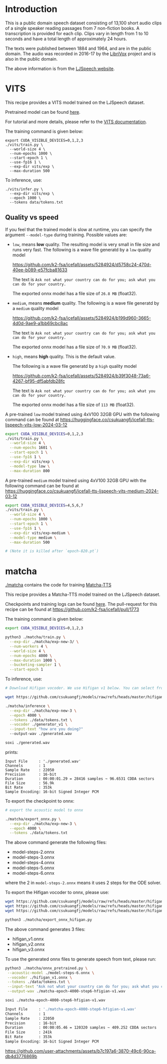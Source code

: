 # Introduction

This is a public domain speech dataset consisting of 13,100 short audio clips of a single speaker reading passages from 7 non-fiction books.
A transcription is provided for each clip.
Clips vary in length from 1 to 10 seconds and have a total length of approximately 24 hours.

The texts were published between 1884 and 1964, and are in the public domain.
The audio was recorded in 2016-17 by the [LibriVox](https://librivox.org/) project and is also in the public domain.

The above information is from the [LJSpeech website](https://keithito.com/LJ-Speech-Dataset/).

# VITS

This recipe provides a VITS model trained on the LJSpeech dataset.

Pretrained model can be found [here](https://huggingface.co/Zengwei/icefall-tts-ljspeech-vits-2024-02-28).

For tutorial and more details, please refer to the [VITS documentation](https://k2-fsa.github.io/icefall/recipes/TTS/ljspeech/vits.html).

The training command is given below:
```
export CUDA_VISIBLE_DEVICES=0,1,2,3
./vits/train.py \
  --world-size 4 \
  --num-epochs 1000 \
  --start-epoch 1 \
  --use-fp16 1 \
  --exp-dir vits/exp \
  --max-duration 500
```

To inference, use:
```
./vits/infer.py \
  --exp-dir vits/exp \
  --epoch 1000 \
  --tokens data/tokens.txt
```

## Quality vs speed

If you feel that the trained model is slow at runtime, you can specify the
argument `--model-type` during training. Possible values are:

  - `low`, means **low** quality. The resulting model is very small in file size
    and runs very fast. The following is a wave file generatd by a `low` quality model

    https://github.com/k2-fsa/icefall/assets/5284924/d5758c24-470d-40ee-b089-e57fcba81633

    The text is `Ask not what your country can do for you; ask what you can do for your country.`

    The exported onnx model has a file size of ``26.8 MB`` (float32).

  - `medium`, means **medium** quality.
    The following is a wave file generatd by a `medium` quality model

    https://github.com/k2-fsa/icefall/assets/5284924/b199d960-3665-4d0d-9ae9-a1bb69cbc8ac

    The text is `Ask not what your country can do for you; ask what you can do for your country.`

    The exported onnx model has a file size of ``70.9 MB`` (float32).

  - `high`, means **high** quality. This is the default value.

    The following is a wave file generatd by a `high` quality model

    https://github.com/k2-fsa/icefall/assets/5284924/b39f3048-73a6-4267-bf95-df5abfdb28fc

    The text is `Ask not what your country can do for you; ask what you can do for your country.`

    The exported onnx model has a file size of ``113 MB`` (float32).


A pre-trained `low` model trained using 4xV100 32GB GPU with the following command can be found at
<https://huggingface.co/csukuangfj/icefall-tts-ljspeech-vits-low-2024-03-12>

```bash
export CUDA_VISIBLE_DEVICES=0,1,2,3
./vits/train.py \
  --world-size 4 \
  --num-epochs 1601 \
  --start-epoch 1 \
  --use-fp16 1 \
  --exp-dir vits/exp \
  --model-type low \
  --max-duration 800
```

A pre-trained `medium` model trained using 4xV100 32GB GPU with the following command can be found at
<https://huggingface.co/csukuangfj/icefall-tts-ljspeech-vits-medium-2024-03-12>
```bash
export CUDA_VISIBLE_DEVICES=4,5,6,7
./vits/train.py \
  --world-size 4 \
  --num-epochs 1000 \
  --start-epoch 1 \
  --use-fp16 1 \
  --exp-dir vits/exp-medium \
  --model-type medium \
  --max-duration 500

# (Note it is killed after `epoch-820.pt`)
```
# matcha

[./matcha](./matcha) contains the code for training [Matcha-TTS](https://github.com/shivammehta25/Matcha-TTS)

This recipe provides a Matcha-TTS model trained on the LJSpeech dataset.

Checkpoints and training logs can be found [here](https://huggingface.co/csukuangfj/icefall-tts-ljspeech-matcha-en-2024-10-28).
The pull-request for this recipe can be found at <https://github.com/k2-fsa/icefall/pull/1773>

The training command is given below:
```bash
export CUDA_VISIBLE_DEVICES=0,1,2,3

python3 ./matcha/train.py \
  --exp-dir ./matcha/exp-new-3/ \
  --num-workers 4 \
  --world-size 4 \
  --num-epochs 4000 \
  --max-duration 1000 \
  --bucketing-sampler 1 \
  --start-epoch 1
```

To inference, use:

```bash
# Download Hifigan vocoder. We use Hifigan v1 below. You can select from v1, v2, or v3

wget https://github.com/csukuangfj/models/raw/refs/heads/master/hifigan/generator_v1

./matcha/inference \
  --exp-dir ./matcha/exp-new-3 \
  --epoch 4000 \
  --tokens ./data/tokens.txt \
  --vocoder ./generator_v1 \
  --input-text "how are you doing?"
  --output-wav ./generated.wav
```

```bash
soxi ./generated.wav
```
prints:
```
Input File     : './generated.wav'
Channels       : 1
Sample Rate    : 22050
Precision      : 16-bit
Duration       : 00:00:01.29 = 28416 samples ~ 96.6531 CDDA sectors
File Size      : 56.9k
Bit Rate       : 353k
Sample Encoding: 16-bit Signed Integer PCM
```

To export the checkpoint to onnx:

```bash
# export the acoustic model to onnx

./matcha/export_onnx.py \
  --exp-dir ./matcha/exp-new-3 \
  --epoch 4000 \
  --tokens ./data/tokens.txt
```

The above command generate the following files:

  - model-steps-2.onnx
  - model-steps-3.onnx
  - model-steps-4.onnx
  - model-steps-5.onnx
  - model-steps-6.onnx

where the 2 in `model-steps-2.onnx` means it uses 2 steps for the ODE solver.


To export the Hifigan vocoder to onnx, please use:

```bash
wget https://github.com/csukuangfj/models/raw/refs/heads/master/hifigan/generator_v1
wget https://github.com/csukuangfj/models/raw/refs/heads/master/hifigan/generator_v2
wget https://github.com/csukuangfj/models/raw/refs/heads/master/hifigan/generator_v3

python3 ./matcha/export_onnx_hifigan.py
```

The above command generates 3 files:

  - hifigan_v1.onnx
  - hifigan_v2.onnx
  - hifigan_v3.onnx

To use the generated onnx files to generate speech from text, please run:

```bash
python3 ./matcha/onnx_pretrained.py \
 --acoustic-model ./model-steps-6.onnx \
 --vocoder ./hifigan_v1.onnx \
 --tokens ./data/tokens.txt \
 --input-text "Ask not what your country can do for you; ask what you can do for your country." \
 --output-wav ./matcha-epoch-4000-step6-hfigian-v1.wav
```

```bash
soxi ./matcha-epoch-4000-step6-hfigian-v1.wav

Input File     : './matcha-epoch-4000-step6-hfigian-v1.wav'
Channels       : 1
Sample Rate    : 22050
Precision      : 16-bit
Duration       : 00:00:05.46 = 120320 samples ~ 409.252 CDDA sectors
File Size      : 241k
Bit Rate       : 353k
Sample Encoding: 16-bit Signed Integer PCM
```

https://github.com/user-attachments/assets/b7c197a6-3870-49c6-90ca-db4d3776869b

